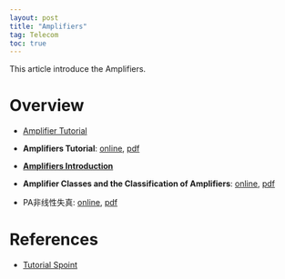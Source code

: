 ```yaml
---
layout: post
title: "Amplifiers"
tag: Telecom
toc: true
---
```


This article introduce the Amplifiers.

<!--more-->

# Overview

* [Amplifier Tutorial](/docs/amplifiers_tutorial.pdf)

* **Amplifiers Tutorial**: [online](https://www.tutorialspoint.com/amplifiers/transistor_overview.htm), [pdf](/docs/Amplifiers_Quick_Guide.pdf)
* [**Amplifiers Introduction**](https://www.electronics-tutorials.ws/amplifier/amp_1.html)
* **Amplifier Classes and the Classification of Amplifiers**: [online](https://www.electronics-tutorials.ws/amplifier/amplifier-classes.html), [pdf](/docs/Amplifier_Classes_and_Classification_of_Amplifiers.pdf)
* PA非线性失真: [online](https://zhuanlan.zhihu.com/p/461837181), [pdf](/docs/What_is_non_linearization_in_PA.pdf)

# References

* [Tutorial Spoint](https://www.tutorialspoint.com)

